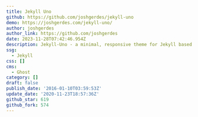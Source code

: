```yaml
---
title: Jekyll Uno
github: https://github.com/joshgerdes/jekyll-uno
demo: https://joshgerdes.com/jekyll-uno/
author: joshgerdes
author_link: https://github.com/joshgerdes
date: 2023-11-28T07:42:46.954Z
description: Jekyll-Uno - a minimal, responsive theme for Jekyll based on Uno for Ghost
ssg:
  - Jekyll
css: []
cms:
  - Ghost
category: []
draft: false
publish_date: '2016-01-10T03:59:53Z'
update_date: '2020-11-23T18:57:36Z'
github_star: 619
github_fork: 574
---
```

